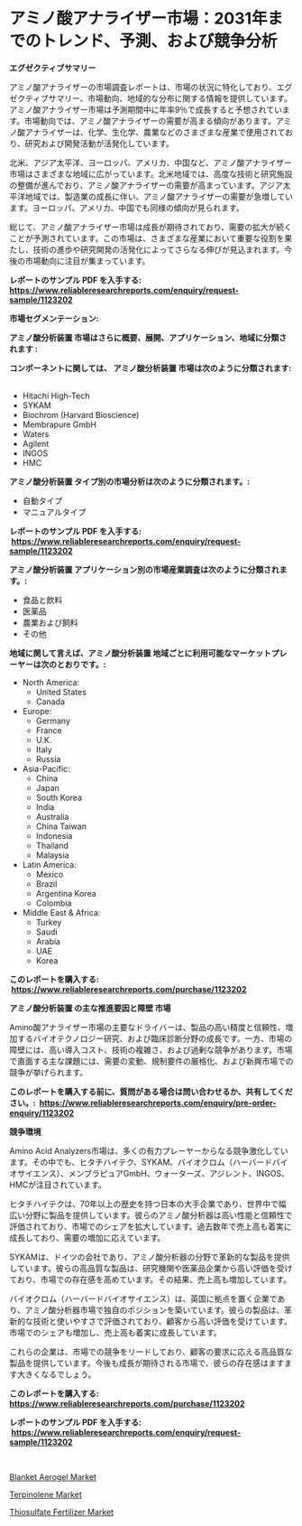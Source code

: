 <p><h1>アミノ酸アナライザー市場：2031年までのトレンド、予測、および競争分析</h1></p><p><strong>エグゼクティブサマリー</strong></p>
<p><p>アミノ酸アナライザーの市場調査レポートは、市場の状況に特化しており、エグゼクティブサマリー、市場動向、地域的な分布に関する情報を提供しています。アミノ酸アナライザー市場は予測期間中に年率9％で成長すると予想されています。市場動向では、アミノ酸アナライザーの需要が高まる傾向があります。アミノ酸アナライザーは、化学、生化学、農業などのさまざまな産業で使用されており、研究および開発活動が活発化しています。</p><p>北米、アジア太平洋、ヨーロッパ、アメリカ、中国など、アミノ酸アナライザー市場はさまざまな地域に広がっています。北米地域では、高度な技術と研究施設の整備が進んでおり、アミノ酸アナライザーの需要が高まっています。アジア太平洋地域では、製造業の成長に伴い、アミノ酸アナライザーの需要が急増しています。ヨーロッパ、アメリカ、中国でも同様の傾向が見られます。</p><p>総じて、アミノ酸アナライザー市場は成長が期待されており、需要の拡大が続くことが予測されています。この市場は、さまざまな産業において重要な役割を果たし、技術の進歩や研究開発の活発化によってさらなる伸びが見込まれます。今後の市場動向に注目が集まっています。</p></p>
<p><strong>レポートのサンプル PDF を入手する: <a href="https://www.reliableresearchreports.com/enquiry/request-sample/1123202">https://www.reliableresearchreports.com/enquiry/request-sample/1123202</a></strong></p>
<p><strong>市場セグメンテーション:</strong></p>
<p><strong> アミノ酸分析装置 市場はさらに概要、展開、アプリケーション、地域に分類されます :</strong></p>
<p><strong>コンポーネントに関しては、 アミノ酸分析装置 市場は次のように分類されます: &nbsp;</strong></p>
<p><ul><li>Hitachi High-Tech</li><li>SYKAM</li><li>Biochrom (Harvard Bioscience)</li><li>Membrapure GmbH</li><li>Waters</li><li>Agilent</li><li>INGOS</li><li>HMC</li></ul></p>
<p><strong> アミノ酸分析装置 タイプ別の市場分析は次のように分類されます。:</strong></p>
<p><ul><li>自動タイプ</li><li>マニュアルタイプ</li></ul></p>
<p><strong>レポートのサンプル PDF を入手する: &nbsp;<a href="https://www.reliableresearchreports.com/enquiry/request-sample/1123202">https://www.reliableresearchreports.com/enquiry/request-sample/1123202</a></strong></p>
<p><strong> アミノ酸分析装置 アプリケーション別の市場産業調査は次のように分類されます。:</strong></p>
<p><ul><li>食品と飲料</li><li>医薬品</li><li>農業および飼料</li><li>その他</li></ul></p>
<p><strong>地域に関して言えば、アミノ酸分析装置 地域ごとに利用可能なマーケットプレーヤーは次のとおりです。:</strong></p>
<p><ul>
    <li>
        North America:
        <ul>
            <li>United States</li>
            <li>Canada</li>
        </ul>
    </li>
    <li>
        Europe:
        <ul>
            <li>Germany</li>
            <li>France</li>
            <li>U.K.</li>
            <li>Italy</li>
            <li>Russia</li>
        </ul>
    </li>
    <li>
        Asia-Pacific:
        <ul>
            <li>China</li>
            <li>Japan</li>
            <li>South Korea</li>
            <li>India</li>
            <li>Australia</li>
            <li>China Taiwan</li>
            <li>Indonesia</li>
            <li>Thailand</li>
            <li>Malaysia</li>
        </ul>
    </li>
    <li>
        Latin America:
        <ul>
            <li>Mexico</li>
            <li>Brazil</li>
            <li>Argentina Korea</li>
            <li>Colombia</li>
        </ul>
    </li>
    <li>
        Middle East & Africa:
        <ul>
            <li>Turkey</li>
            <li>Saudi</li>
            <li>Arabia</li>
            <li>UAE</li>
            <li>Korea</li>
        </ul>
    </li>
    </ul></p>
<p><strong>このレポートを購入する: &nbsp;<a href="https://www.reliableresearchreports.com/purchase/1123202">https://www.reliableresearchreports.com/purchase/1123202</a></strong></p>
<p><strong>アミノ酸分析装置 の主な推進要因と障壁 市場</strong></p>
<p><p>Amino酸アナライザー市場の主要なドライバーは、製品の高い精度と信頼性、増加するバイオテクノロジー研究、および臨床診断分野の成長です。一方、市場の障壁には、高い導入コスト、技術の複雑さ、および過剰な競争があります。市場で直面する主な課題には、需要の変動、規制要件の厳格化、および新興市場での競争が挙げられます。</p></p>
<p><strong>このレポートを購入する前に、質問がある場合は問い合わせるか、共有してください。:&nbsp; <a href="https://www.reliableresearchreports.com/enquiry/pre-order-enquiry/1123202">https://www.reliableresearchreports.com/enquiry/pre-order-enquiry/1123202</a></strong></p>
<p><strong>競争環境</strong></p>
<p><p>Amino Acid Analyzers市場は、多くの有力プレーヤーからなる競争激化しています。その中でも、ヒタチハイテク、SYKAM、バイオクロム（ハーバードバイオサイエンス）、メンブラピュアGmbH、ウォーターズ、アジレント、INGOS、HMCが注目されています。</p><p>ヒタチハイテクは、70年以上の歴史を持つ日本の大手企業であり、世界中で幅広い分野に製品を提供しています。彼らのアミノ酸分析器は高い性能と信頼性で評価されており、市場でのシェアを拡大しています。過去数年で売上高も着実に成長しており、需要の増加に応えています。</p><p>SYKAMは、ドイツの会社であり、アミノ酸分析器の分野で革新的な製品を提供しています。彼らの高品質な製品は、研究機関や医薬品企業から高い評価を受けており、市場での存在感を高めています。その結果、売上高も増加しています。</p><p>バイオクロム（ハーバードバイオサイエンス）は、英国に拠点を置く企業であり、アミノ酸分析器市場で独自のポジションを築いています。彼らの製品は、革新的な技術と使いやすさで評価されており、顧客から高い評価を受けています。市場でのシェアも増加し、売上高も着実に成長しています。</p><p>これらの企業は、市場での競争をリードしており、顧客の要求に応える高品質な製品を提供しています。今後も成長が期待される市場で、彼らの存在感はますます大きくなるでしょう。</p></p>
<p><strong>このレポートを購入する: &nbsp; <a href="https://www.reliableresearchreports.com/purchase/1123202">https://www.reliableresearchreports.com/purchase/1123202</a></strong></p>
<p><strong>レポートのサンプル PDF を入手する: &nbsp;<a href="https://www.reliableresearchreports.com/enquiry/request-sample/1123202">https://www.reliableresearchreports.com/enquiry/request-sample/1123202</a></strong><strong></strong></p>
<p>&nbsp;</p>
<p><p><a href="https://github.com/jj19131/Market-Research-Report-List-1/blob/main/blanket-aerogel-market.md">Blanket Aerogel Market</a></p><p><a href="https://github.com/Sarissaschmalingtr6fz2739/Market-Research-Report-List-1/blob/main/terpinolene-market.md">Terpinolene Market</a></p><p><a href="https://github.com/jodemen/Market-Research-Report-List-1/blob/main/thiosulfate-fertilizer-market.md">Thiosulfate Fertilizer Market</a></p></p>